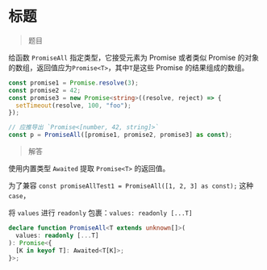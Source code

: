 # 标题

<BtnGroup
  issue="https://tsch.js.org/20/solutions"
  answer="https://github.com/type-challenges/type-challenges/issues/31923"
/>

> 题目

给函数 `PromiseAll` 指定类型，它接受元素为 Promise 或者类似 Promise 的对象的数组，返回值应为`Promise<T>`，其中`T`是这些 Promise 的结果组成的数组。

```ts
const promise1 = Promise.resolve(3);
const promise2 = 42;
const promise3 = new Promise<string>((resolve, reject) => {
  setTimeout(resolve, 100, "foo");
});

// 应推导出 `Promise<[number, 42, string]>`
const p = PromiseAll([promise1, promise2, promise3] as const);
```

> 解答

使用内置类型 `Awaited` 提取 `Promise<T>` 的返回值。

为了兼容 `const promiseAllTest1 = PromiseAll([1, 2, 3] as const);` 这种 `case`，

将 `values` 进行 `readonly` 包裹：`values: readonly [...T]`

```ts
declare function PromiseAll<T extends unknown[]>(
  values: readonly [...T]
): Promise<{
  [K in keyof T]: Awaited<T[K]>;
}>;
```
